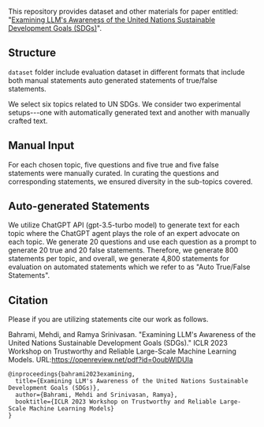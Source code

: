 This repository provides dataset and other materials for paper entitled: "[Examining LLM's Awareness of the United Nations Sustainable Development Goals (SDGs)](https://openreview.net/pdf?id=0oubWlDUIa)".

## Structure 
`dataset` folder include evaluation dataset in different formats that include both manual statements auto generated statements of true/false statements.


We select six topics related to UN SDGs. We consider two experimental setups---one with automatically generated text and another with manually crafted text. 

## Manual Input
For each chosen topic, five questions and five true and five false statements were manually curated. In curating the questions and corresponding statements, we ensured diversity in the sub-topics covered. 

## Auto-generated Statements
We utilize ChatGPT API (gpt-3.5-turbo model) to generate text for each topic where the ChatGPT agent plays the role of an expert advocate on each topic. We generate 20 questions and use each question as a prompt to generate 20 true and 20 false statements. Therefore, we generate 800 statements per topic, and overall, we generate 4,800 statements for evaluation on automated statements which we refer to as "Auto True/False Statements".

## Citation
Please if you are utilizing statements cite our work as follows.

Bahrami, Mehdi, and Ramya Srinivasan. "Examining LLM's Awareness of the United Nations Sustainable Development Goals (SDGs)." ICLR 2023 Workshop on Trustworthy and Reliable Large-Scale Machine Learning Models. URL:https://openreview.net/pdf?id=0oubWlDUIa

```
@inproceedings{bahrami2023examining,
  title={Examining LLM's Awareness of the United Nations Sustainable Development Goals (SDGs)},
  author={Bahrami, Mehdi and Srinivasan, Ramya},
  booktitle={ICLR 2023 Workshop on Trustworthy and Reliable Large-Scale Machine Learning Models}
}
```



